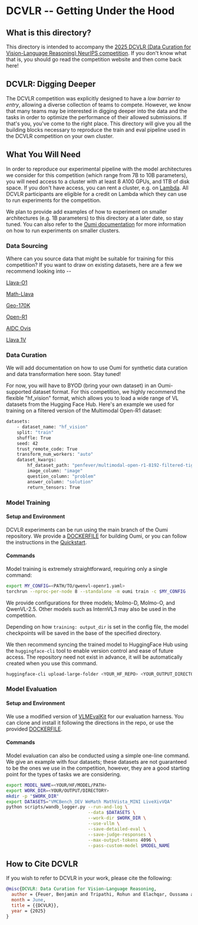 # DCVLR -- Getting Under the Hood

## What is this directory?

This directory is intended to accompany the [2025 DCVLR (Data Curation for Vision-Language Reasoning) NeurIPS competition](https://dcvlr-neurips.github.io/). If you don't know what that is, you should go read the competition website and then come back here!

## DCVLR: Digging Deeper

The DCVLR competition was explicitly designed to have a *low barrier to entry*, allowing a diverse collection of teams to compete. However, we know that many teams may be interested in digging deeper into the data and the tasks in order to optimize the performance of their allowed submissions. If that's you, you've come to the right place. This directory will give you all the building blocks necessary to reproduce the train and eval pipeline used in the DCVLR competition on your own cluster.

## What You Will Need

In order to reproduce our experimental pipeline with the model architectures we consider for this competition (which range from 7B to 10B parameters), you will need access to a cluster with at least 8 A100 GPUs, and 1TB of disk space. If you don't have access, you can rent a cluster, e.g. on [Lambda](https://lambdalabs.com/service/gpu-cloud). All DCVLR participants are eligible for a credit on Lambda which they can use to run experiments for the competition.

We plan to provide add examples of how to experiment on smaller architectures (e.g. 1B parameters) to this directory at a later date, so stay tuned. You can also refer to the [Oumi documentation](https://oumi.ai/docs/en/latest/index.html) for more information on how to run experiments on smaller clusters.

### Data Sourcing

Where can you source data that might be suitable for training for this competition? If you want to draw on existing datasets, here are a few we recommend looking into --

[Llava-O1](https://huggingface.co/datasets/Xkev/LLaVA-CoT-100k)

[Math-Llava](https://huggingface.co/datasets/Zhiqiang007/MathV360K)

[Geo-170K](https://huggingface.co/datasets/Luckyjhg/Geo170K)

[Open-R1](https://huggingface.co/datasets/lmms-lab/multimodal-open-r1-8k-verified)

[AIDC Ovis](https://huggingface.co/datasets/AIDC-AI/Ovis-dataset)

[Llava 1V](https://huggingface.co/datasets/lmms-lab/LLaVA-OneVision-Data)

### Data Curation

We will add documentation on how to use Oumi for synthetic data curation and data transformation here soon. Stay tuned!

For now, you will have to BYOD (bring your own dataset) in an Oumi-supported dataset format. For this competition, we highly recommend the flexible "hf_vision" format, which allows you to load a wide range of VL datasets from the Hugging Face Hub. Here's an example we used for training on a filtered version of the Multimodal Open-R1 dataset:

```bash
datasets:
    - dataset_name: "hf_vision"
    split: "train"
    shuffle: True
    seed: 42
    trust_remote_code: True
    transform_num_workers: "auto"
    dataset_kwargs:
        hf_dataset_path: "penfever/multimodal-open-r1-8192-filtered-tighter"
        image_column: "image"
        question_column: "problem"
        answer_column: "solution"
        return_tensors: True
```

### Model Training

#### Setup and Environment

DCVLR experiments can be run using the main branch of the Oumi repository. We provide a [DOCKERFILE](https://github.com/oumi-ai/oumi/blob/main/Dockerfile) for building Oumi, or you can follow the instructions in the [Quickstart](https://oumi.ai/docs/en/latest/get_started/quickstart.html).

#### Commands

Model training is extremely straightforward, requiring only a single command:

```bash
export MY_CONFIG=<PATH/TO/qwenvl-openr1.yaml>
torchrun --nproc-per-node 8 --standalone -m oumi train -c $MY_CONFIG
```

We provide configurations for three models; Molmo-D, Molmo-O, and QwenVL-2.5. Other models such as  InternVL3 may also be used in the competition.

Depending on how `training: output_dir` is set in the config file, the model checkpoints will be saved in the base of the specified directory.

We then recommend syncing the trained model to HuggingFace Hub using the `huggingface-cli` tool to enable version control and ease of future access. The repository need not exist in advance, it will be automatically created when you use this command.

```bash
huggingface-cli upload-large-folder <YOUR_HF_REPO> <YOUR_OUTPUT_DIRECTORY> --repo-type=model
```

### Model Evaluation

#### Setup and Environment

We use a modified version of [VLMEvalKit](https://github.com/oumi-ai/VLMEvalKit) for our evaluation harness. You can clone and install it following the directions in the repo, or use the provided [DOCKERFILE](https://github.com/oumi-ai/VLMEvalKit/blob/main/docker/Dockerfile.cuda12.9-oumi-molmo-qwen).

#### Commands

Model evaluation can also be conducted using a simple one-line command. We give an example with four datasets; these datasets are not guaranteed to be the ones we use in the competition, however, they are a good starting point for the types of tasks we are considering.

```bash
export MODEL_NAME=<YOUR/HF/MODEL/PATH>
export WORK_DIR=<YOUR/OUTPUT/DIRECTORY>
mkdir -p "$WORK_DIR"
export DATASETS="VMCBench_DEV WeMath MathVista_MINI LiveXivVQA"
python scripts/wandb_logger.py --run-and-log \
                               --data $DATASETS \
                               --work-dir $WORK_DIR \
                               --use-vllm \
                               --save-detailed-eval \
                               --save-judge-responses \
                               --max-output-tokens 4096 \
                               --pass-custom-model $MODEL_NAME
```

## How to Cite DCVLR

If you wish to refer to DCVLR in your work, please cite the following:

```bib
@misc{DCVLR: Data Curation for Vision-Language Reasoning,
  author = {Feuer, Benjamin and Tripathi, Rohun and Elachqar, Oussama and Zhang, Yuhui and Hulkund, Neha and Nguyen, Thao and Shabtay, Nimrod and Udandarao, Vishaal and Wang, Xiaohan and Webb, Stefan and Koukoumidis, Emmanouil and Schmidt, Ludwig and Xie, Saining and Yeung-Levy, Serena and Liang, Paul and Beery, Sara and Gkioxari, Georgia}
  month = June,
  title = {{DCVLR}},
  year = {2025}
}
```